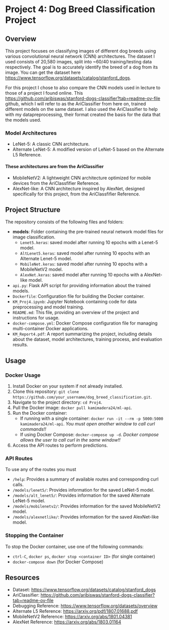 # Project 4: Dog Breed Classification Project

## Overview

This project focuses on classifying images of different dog breeds using various convolutional neural network (CNN) architectures. The dataset I used consists of 20,580 images, split into ~60/40 training/testing data respectively. The goal is to accurately identify the breed of a dog from its image. You can get the dataset here https://www.tensorflow.org/datasets/catalog/stanford_dogs.

For this project I chose to also compare the CNN models used in lecture to those of a project I found online. This https://github.com/aribiswas/stanford-dogs-classifier?tab=readme-ov-file
github, which I will refer to as the AriClassifier from here on, trained different models on  the same dataset. I also used the AriClassifier to help with my datapreprocessing, their format created the basis for the data that the models used. 

### Model Architectures

- LeNet-5: A classic CNN architecture.
- Alternate LeNet-5: A modified version of LeNet-5 based on the Alternate L5 Reference.

#### These architectures are from the AriClassifier 

- MobileNetV2: A lightweight CNN architecture optimized for mobile devices from the AriClassfifier Reference.
- AlexNet-like: A CNN architecture inspired by AlexNet, designed specifically for this project, from the AriClassfifier Reference.

## Project Structure

The repository consists of the following files and folders:

- **models**: Folder containing the pre-trained neural network model files for image classification.
  - `Lenet5.keras`: saved model after running 10 epochs with a Lenet-5 model.
  - `AltLenet5.keras`: saved model after running 10 epochs with an Alternate Lenet-5 model.
  - `MobileNet.keras`: saved model after running 10 epochs with a MobileNetV2 model.
  - `AlexNet.keras`: saved model after running 10 epochs with a AlexNet-like model.
- `api.py`: Flask API script for providing information about the trained models.
- `Dockerfile`: Configuration file for building the Docker container.
- `KM_Proj4.ipynb`: Jupyter Notebook containing code for data preprocessing and model training.
- `README.md`: This file, providing an overview of the project and instructions for usage.
- `docker-compose.yml`: Docker Compose configuration file for managing multi-container Docker applications.
- `KM_Report4.pdf`: A report summarizing the project, including details about the dataset, model architectures, training process, and evaluation results.

## Usage

### Docker Usage

1. Install Docker on your system if not already installed.
2. Clone this repository: `git clone https://github.com/your_username/dog_breed_classification.git`.
3. Navigate to the project directory: `cd Proj4`.
4. Pull the Docker image: `docker pull kamimadera24/ml-api`.
5. Run the Docker container:
   - If running with a single container: `docker run -it --rm -p 5000:5000 kamimadera24/ml-api`. *You must open another window to call curl commands!!*
   - If using Docker Compose: `docker-compose up -d`. *Docker compose allows the user to call curl in the same window!!*
6. Access the API routes to perform predictions.

### API Routes

To use any of the routes you must 

- `/help`: Provides a summary of available routes and corresponding curl calls.
- `/models/lenet5/`: Provides information for the saved LeNet-5 model.
- `/models/alt_lenet5/`: Provides information for the saved Alternate LeNet-5 model.
- `/models/mobilenetv2/`: Provides information for the saved MobileNetV2 model.
- `/models/alexnetlike/`: Provides information for the saved AlexNet-like model.

### Stopping the Container

To stop the Docker container, use one of the following commands:
- `ctrl-C`, `docker ps`, `docker stop <container ID>` (for single container)
- `docker-compose down` (for Docker Compose)

## Resources
- Dataset: https://www.tensorflow.org/datasets/catalog/stanford_dogs
- AriClassifier: https://github.com/aribiswas/stanford-dogs-classifier?tab=readme-ov-file
- Debugging Reference: https://www.tensorflow.org/datasets/overview
- Alternate L5 Reference:  https://arxiv.org/pdf/1807.01688.pdf
- MobileNetV2 Reference: https://arxiv.org/abs/1801.04381
- AlexNet Reference: https://arxiv.org/abs/1803.01164
